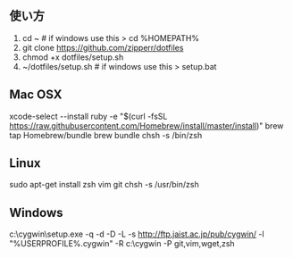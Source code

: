 ## 使い方
1. cd ~                      # if windows use this > cd %HOMEPATH%
2. git clone https://github.com/zipperr/dotfiles
3. chmod +x dotfiles/setup.sh
4. ~/dotfiles/setup.sh       # if windows use this > setup.bat

## Mac OSX
xcode-select --install
ruby -e "$(curl -fsSL https://raw.githubusercontent.com/Homebrew/install/master/install)"
brew tap Homebrew/bundle
brew bundle
chsh -s /bin/zsh

##  Linux
sudo apt-get install zsh vim git
chsh -s /usr/bin/zsh

##  Windows
c:\cygwin\setup.exe -q -d -D -L -s http://ftp.jaist.ac.jp/pub/cygwin/ -l "%USERPROFILE%\.cygwin" -R
c:\cygwin -P git,vim,wget,zsh
